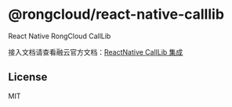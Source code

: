 # @rongcloud/react-native-calllib

React Native RongCloud CallLib

接入文档请查看融云官方文档：[ReactNative CallLib 集成](https://doc.rongcloud.cn/call/React-Native/5.X/calllib/integration)

## License

MIT
